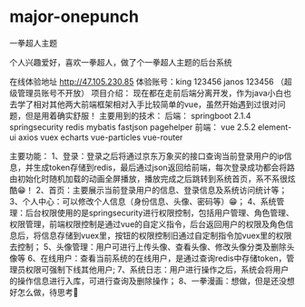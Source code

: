 # major-onepunch
一拳超人主题

个人兴趣爱好，喜欢一拳超人，做了个一拳超人主题的后台系统

在线体验地址 http://47.105.230.85
           体验账号：king  123456
                   janos 123456
           （超级管理员账号不开放）
项目介绍：
现在都在走前后端分离开发，作为java小白也去学了相对其他两大前端框架相对入手比较简单的vue，虽然开始遇到过很对问题，但是用着确实舒服！
主要用到的技术：
后端：
springboot 2.1.4 
springsecurity
redis
mybatis
fastjson
pagehelper
前端：
vue 2.5.2
element-ui
axios
vuex
echarts
vue-particles
vue-router

主要功能：
1、登录：登录之后将通过京东万象买的接口查询当前登录用户的ip信息，并生成token存储到redis，最后通过json返回给前端，每次登录成功都会将路由初始化时随机加载的动画全屏播放，播放完成之后跳转到系统首页，系不系很炫酷😁！
2、首页：主要展示当前登录用户的信息、登录信息及系统访问统计等；
3、个人中心：可以修改个人信息（身份信息、头像、密码等）😁；
4、系统管理：后台权限使用的是springsecurity进行权限控制，包括用户管理、角色管理、权限管理，前端权限控制是通过vue的自定义指令，后台返回用户的权限及角色信息后，将信息存储到vuex里，按钮的权限控制旧通过自定制指令加vuex里的权限去控制；
5、头像管理：用户可进行上传头像、查看头像、修改头像分类及删除头像等
6、在线用户：查看当前系统的在线用户，是通过查询redis中存储token，管理员权限可强制下线其他用户;
7、系统日志：用户进行操作之后，系统会将用户的操作信息进行入库，可进行查询及删除操作；
8、一拳漫画：想做，但是还没想好怎么做，待思考🤔

